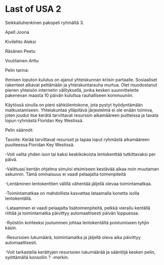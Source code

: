 # Last of USA 2

Seikkailuhenkinen pakopeli ryhmältä 3.

Apell Joona

Kivilehto Aleksi

Räsänen Peetu

Voutilainen Arttu 

Pelin tarina:

Ihmisen loputon kulutus on ajanut yhteiskunnan kriisin partaalle. Sosiaaliset rakenteet alkavat pettämään ja yhteiskuntarauha murtua. Olet muodostanut pienen yhteisön internetin välityksellä, jonka kesken suunnittelette pakenevan maasta 10 päivän kuluttua rauhalliseen kommuuniin.

Käytössä sinulla on pieni sähkölentokone, jota pystyt hyödyntämään matkustamiseen. Yhteiskuntaa ylläpitävä järjestelmä ei ole enään toimiva, joten joudut itse kerätä tarvittavat resurssin aikamääreen puitteissa ja tavata lopun ryhmästä Floridan Key Westissä.

Pelin säännöt:

Tavoite: Kerää tarvittavat resurssit ja tapaa loput ryhmästä aikamääreen puutteessa Floridan Key Westissä.

-Voit valita yhden ison tai kaksi keskikokoista lentokenttää tutkittavaksi per päivä.
    
-Valittuasi kentän ohjelma simuloi etsimiseen kestävää aikaa noin muutaman sekunnin. Tämä ominaisuus ei vaadi pelaajalta toimenpiteitä
    
-Lentäminen lentokenttien välillä vähentää jäljellä olevaa toimintamatkaa.
    
-Toimintamatkaa on mahdollista kasvattaa lataamalla konetta isolla lentokentällä.
    
-Lataaminen ei vaadi pelaajalta lisätoimenpiteitä, pelkkä vierailu kentällä riittää ja toimintamatka päivittyy automaattisesti päivän loppuessa.
    
-Ryöstön kohteeksi joutuminen johtaa lentokentältä poistumiseen tyhjin käsin. 
    
-Resurssien lukumäärä, toimintamatka ja jäljellä oleva aika päivittyy automaattisesti.
    
-Voit tarkastella kerättyjen resurssien lukumäärää ja sääntöjä kesken pelin, syöttämällä konsoliin ? -merkin.
